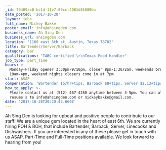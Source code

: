 ```yaml
---
_id: 79409ac0-bc1d-11e7-89cc-4981d85809ba
date_posted: '2017-10-28'
layout: jobs
full_name: Nickey Bakke
poster_email: info@ahsingden.com
business_name: Ah Sing Den
business_url: ahsingden.com
location: '1100 east 6th st, Austin, Texas 78702'
title: Bartender/Server/Barback
category: bar
qualifications: "TABC certified \r\nTexas Food Handler"
job_type: part_time
hours: >-
  Monday-Friday opener 3:30pm-9/10pm, closer 8pm-1:30/2am, weekends brunch
  10am-4pm, weekend nights closers come in at 7pm
start: ASAP
compensation: 'Bartender $5/hr+tips, Barback $8+tips, Server $2.13+tips'
how_to_apply: >-
  Please contact us at (512) 467-4280 anytime between 3-5pm. You can also email
  resume's to info@ahsingden.com or nickeybakke@gmail.com.
date: '2017-10-28T20:20:43.660Z'
---
```

Ah Sing Den is looking for upbeat and positive people to contribute to our staff! We are a unique gem located in the heart of east 6th. We are currently hiring FOH & BOH, that include Bartender, Barback, Server, Linecooks and Dishwashers. If you are interested in any of these please get in touch with us ASAP. Part-Time and Full-Time positions available. We look forward to hearing from you!
